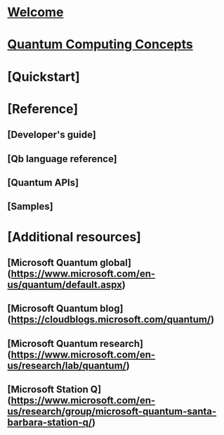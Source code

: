 # [Welcome](index.md)
# [Quantum Computing Concepts](MS_Quantum_Story.md)
# [Quickstart]
# [Reference]
## [Developer's guide]
## [Qb language reference]
## [Quantum APIs]
## [Samples]
# [Additional resources]
## [Microsoft Quantum global] (https://www.microsoft.com/en-us/quantum/default.aspx)
## [Microsoft Quantum blog] (https://cloudblogs.microsoft.com/quantum/)
## [Microsoft Quantum research] (https://www.microsoft.com/en-us/research/lab/quantum/)
## [Microsoft Station Q] (https://www.microsoft.com/en-us/research/group/microsoft-quantum-santa-barbara-station-q/)
